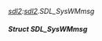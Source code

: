 _[sdl2](../../modules/sdl2/sdl2-module.md):[sdl2](../../modules/sdl2/sdl2-module.md).SDL\_SysWMmsg_
##### Struct SDL\_SysWMmsg
